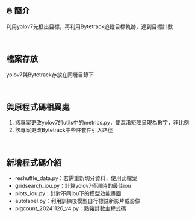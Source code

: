 ## :fire: 簡介 
利用yolov7先框出目標，再利用Bytetrack追蹤目標軌跡，達到目標計數

<br>

## 檔案存放
yolov7與Bytetrack存放在同層目錄下


<br>

## 與原程式碼相異處
1. 該專案更改yolov7的utils中的metrics.py，使混淆矩陣呈現為數字，非比例<br>
2. 該專案更改Bytetrack中些許套件引入路徑<br>

<br>

## 新增程式碼介紹
* reshuffle_data.py：若需重新切分資料，使用此檔案<br>
* gridsearch_iou.py：計算yolov7偵測時的最佳iou<br>
* plots_iou.py：針對不同iou下的模型效能畫圖<br>
* autolabel.py：利用訓練後模型自行標註新影片或影像<br>
* pigcount_20241126_v4.py：點豬計數主程式碼
